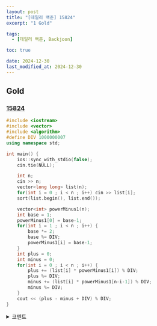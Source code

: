 ```yaml
---
layout: post
title: "[데일리 백준] 15824"
excerpt: "1 Gold"

tags:
  - [데일리 백준, Backjoon]

toc: true

date: 2024-12-30
last_modified_at: 2024-12-30
---
```

## Gold
### [15824][def]

```c++
#include <iostream>
#include <vector>
#include <algorithm>
#define DIV 1000000007
using namespace std;

int main() {
    ios::sync_with_stdio(false);
    cin.tie(NULL);

    int n;
    cin >> n;
    vector<long long> list(n);
    for(int i = 0 ; i < n ; i++) cin >> list[i];
    sort(list.begin(), list.end());

    vector<int> powerMinus1(n);
    int base = 1;
    powerMinus1[0] = base-1;
    for(int i = 1 ; i < n ; i++) {
        base *= 2;
        base %= DIV;
        powerMinus1[i] = base-1;
    }
    int plus = 0;
    int minus = 0;
    for(int i = 0 ; i < n ; i++) {
        plus += (list[i] * powerMinus1[i]) % DIV;
        plus %= DIV;
        minus += (list[i] * powerMinus1[n-i-1]) % DIV;
        minus %= DIV;
    }
    cout << (plus - minus + DIV) % DIV;
}
```

<details>
<summary>코멘트</summary>
<div markdown="1">

- 조합론 +  DP(약간)

- 문제 본질에 접근하는 것은 가능했다.  
하지만 시간 복잡도를 줄이는 핵심을 떠올리는 것이 어려웠던 문제.

- 핵심
  - (1) 각 수마다 더해지는 횟수와 빼지는 횟수는 처음부터 정해져있다.
  - (2) 2^n-1 + 2^n-2 + ... + 2^0 = 2^n - 1 이다. (비트 표현을 생각해봐도 그렇다.)
  - (3) 이를 이용하여 패턴을 더해지는 횟수와 빼지는 횟수의 패턴을 찾을 수 있다.
  - (4) 또한 불필요한 거듭제곱 연산을 줄이기 위해 DP 테이블을 만들어 미리 계산해두고 사용한다.  

- 모듈러 연산을 확실하게 하여 오버플로우 방지 !

</div>
</details>

[def]: https://www.acmicpc.net/problem/15824